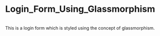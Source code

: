 # Login_Form_Using_Glassmorphism
<br>
This is a login form which is styled using the concept of glassmorphism.
